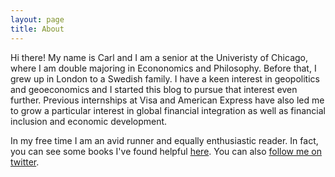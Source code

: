 ```yaml
---
layout: page
title: About
---
```


Hi there! My name is Carl and I am a senior at the Univeristy of Chicago, where I am double majoring in Econonomics and Philosophy. Before that, I grew up in London to a Swedish family. I have a keen interest in geopolitics and geoeconomics and I started this blog to pursue that interest even further. Previous internships at Visa and American Express have also led me to grow a particular interest in global financial integration as well as financial inclusion and economic development. 

In my free time I am an avid runner and equally enthusiastic reader. In fact, you can see some books I've found helpful [here](/resources). You can also [follow me on twitter](https://twitter.com/csacklen). 

